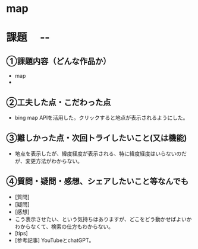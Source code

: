 # map

# 課題　 --

## ①課題内容（どんな作品か）
- map
- 
## ②工夫した点・こだわった点
- bing map APIを活用した。クリックすると地点が表示されるようにした。

## ③難しかった点・次回トライしたいこと(又は機能)
- 地点を表示したが、緯度経度が表示される、特に緯度経度はいらないのだが、変更方法がわからない。

## ④質問・疑問・感想、シェアしたいこと等なんでも
- [質問]
- [疑問]
- [感想]
- こう表示させたい、という気持ちはありますが、どこをどう動かせばよいかわからなくて、検索の仕方もわからない。
- [tips]
- [参考記事]
YouTubeとchatGPT。
